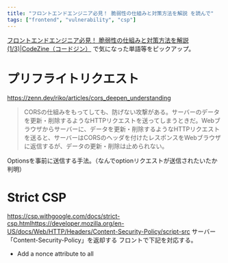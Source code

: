 ```yaml
---
title: "フロントエンドエンジニア必見！ 脆弱性の仕組みと対策方法を解説 を読んで"
tags: ["frontend", "vulnerability", "csp"]
---
```


[フロントエンドエンジニア必見！ 脆弱性の仕組みと対策方法を解説 (1/3)|CodeZine（コードジン）](https://codezine.jp/article/detail/17841) で気になった単語等をピックアップ。

# プリフライトリクエスト
https://zenn.dev/riko/articles/cors_deepen_understanding
> CORSの仕組みをもってしても、防げない攻撃がある。サーバーのデータを更新・削除するようなHTTPリクエストを送ってしまうときだ。Webブラウザからサーバーに、データを更新・削除するようなHTTPリクエストを送ると、サーバーはCORSのヘッダを付けたレスポンスをWebブラウザに返信するが、データの更新・削除は止められない。

Optionsを事前に送信する手法。（なんでoptionリクエストが送信されたいたか判明）

# Strict CSP
https://csp.withgoogle.com/docs/strict-csp.htmlhttps://developer.mozilla.org/en-US/docs/Web/HTTP/Headers/Content-Security-Policy/script-src
サーバー「Content-Security-Policy」を返却する
フロントで下記を対応する。

* Add a nonce attribute to all <script> elements. Some template systems can do this automatically.
* Refactor any markup with inline event handlers (onclick, etc.) and javascript: URIs (details).
* For every page load, generate a new nonce, pass it the to the template system, and use the same value in the policy.

# よもやま
nonceの意味がBritishだと過激
> 〈英俗〉性的異常者、強姦犯人、幼児に性的いたずらをした犯罪者
> 〈米俗〉ナンセンス、たわ言、くだらない［ばかげた］話［こと］